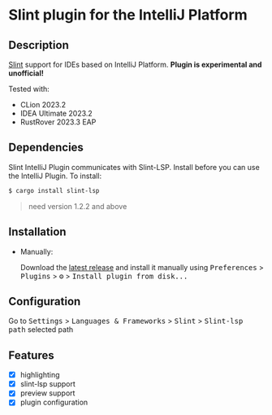 # Slint plugin for the IntelliJ Platform

## Description

[Slint](https://slint.dev) support for IDEs based on IntelliJ Platform. **Plugin is experimental and unofficial!**

Tested with: 
- CLion 2023.2
- IDEA Ultimate 2023.2
- RustRover 2023.3 EAP

## Dependencies

Slint IntelliJ Plugin communicates with Slint-LSP. Install before you can use the IntelliJ Plugin. To install:
```sh
$ cargo install slint-lsp
```

> need version 1.2.2 and above

## Installation

- Manually:

  Download the [latest release](https://github.com/kizeevov/slint-idea-plugin/releases) and install it manually using
  <kbd>Preferences</kbd> > <kbd>Plugins</kbd> > <kbd>⚙️</kbd> > <kbd>Install plugin from disk...</kbd>

## Configuration

Go to <kbd>Settings</kbd> > <kbd>Languages & Frameworks</kbd> > <kbd>Slint</kbd> > <kbd>Slint-lsp path</kbd> selected path

## Features

- [x] highlighting
- [x] slint-lsp support
- [x] preview support
- [x] plugin configuration